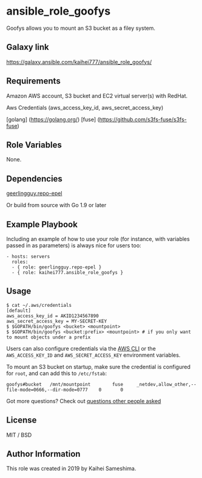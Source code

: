 ansible_role_goofys
=========

Goofys allows you to mount an S3 bucket as a filey system.

Galaxy link
------------

https://galaxy.ansible.com/kaihei777/ansible_role_goofys/

Requirements
------------

Amazon AWS account, S3 bucket and EC2 virtual server(s) with RedHat.

Aws Credentials (aws_access_key_id, aws_secret_access_key)

[golang] (https://golang.org/)
[fuse] (https://github.com/s3fs-fuse/s3fs-fuse)

Role Variables
--------------

None.

Dependencies
------------

[geerlingguy.repo-epel](https://github.com/geerlingguy/ansible-role-repo-epel)

Or build from source with Go 1.9 or later

Example Playbook
----------------

Including an example of how to use your role (for instance, with variables passed in as parameters) is always nice for users too:

    - hosts: servers
      roles:
      - { role: geerlingguy.repo-epel }
      - { role: kaihei777.ansible_role_goofys }

Usage
-------

```ShellSession
$ cat ~/.aws/credentials
[default]
aws_access_key_id = AKID1234567890
aws_secret_access_key = MY-SECRET-KEY
$ $GOPATH/bin/goofys <bucket> <mountpoint>
$ $GOPATH/bin/goofys <bucket:prefix> <mountpoint> # if you only want to mount objects under a prefix
```

Users can also configure credentials via the
[AWS CLI](https://docs.aws.amazon.com/cli/latest/userguide/cli-chap-getting-started.html)
or the `AWS_ACCESS_KEY_ID` and `AWS_SECRET_ACCESS_KEY` environment variables.

To mount an S3 bucket on startup, make sure the credential is
configured for `root`, and can add this to `/etc/fstab`:

```
goofys#bucket   /mnt/mountpoint        fuse     _netdev,allow_other,--file-mode=0666,--dir-mode=0777    0       0
```

Got more questions? Check out [questions other people asked](https://github.com/kahing/goofys/issues?utf8=%E2%9C%93&q=is%3Aissue%20label%3Aquestion%20)


License
-------

MIT / BSD

Author Information
------------------

This role was created in 2019 by Kaihei Sameshima.
